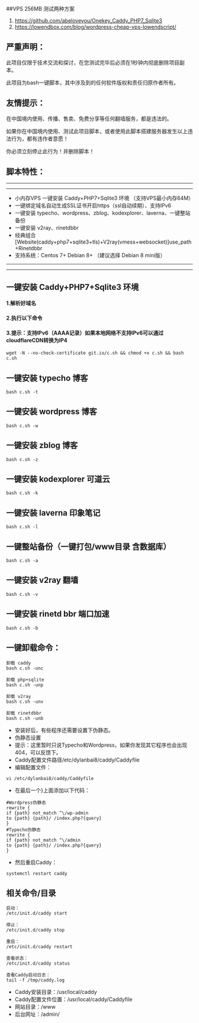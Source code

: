 ##VPS 256MB 测试两种方案
1. https://github.com/abeloveyou/Onekey_Caddy_PHP7_Sqlite3
2. https://lowendbox.com/blog/wordpress-cheap-vps-lowendscript/

## 严重声明：

此项目仅限于技术交流和探讨，在您测试完毕后必须在1秒钟内彻底删除项目副本。

此项目为bash一键脚本，其中涉及到的任何软件版权和责任归原作者所有。

## 友情提示：

在中国境内使用、传播、售卖、免费分享等任何翻墙服务，都是违法的。

如果你在中国境内使用、测试此项目脚本，或者使用此脚本搭建服务器发生以上违法行为，都有违作者意愿！

你必须立刻停止此行为！并删除脚本！


## 脚本特性：
-----
-----
* 小内存VPS 一键安装 Caddy+PHP7+Sqlite3 环境 （支持VPS最小内存64M）
* 一键绑定域名自动生成SSL证书开启https（ssl自动续期）、支持IPv6
* 一键安装 typecho、wordpress、zblog、kodexplorer、laverna、一键整站备份
* 一键安装 v2ray、rinetdbbr
* 经典组合 [Website(caddy+php7+sqlite3+tls)+V2ray(vmess+websocket)]use_path+Rinetdbbr
* 支持系统：Centos 7+  Debian 8+ （建议选择 Debian 8 mini版）
-----
-----

## 一键安装 Caddy+PHP7+Sqlite3 环境
#### 1.解析好域名 
#### 2.执行以下命令
#### 3.提示：支持IPv6（AAAA记录）如果本地网络不支持IPv6可以通过cloudflareCDN转换为IP4
```
wget -N --no-check-certificate git.io/c.sh && chmod +x c.sh && bash c.sh
```

## 一键安装 typecho 博客
```
bash c.sh -t
```

## 一键安装 wordpress 博客
```
bash c.sh -w
```

## 一键安装 zblog 博客
```
bash c.sh -z
```

## 一键安装 kodexplorer 可道云
```
bash c.sh -k
```

## 一键安装 laverna 印象笔记
```
bash c.sh -l
```

## 一键整站备份（一键打包/www目录 含数据库）
```
bash c.sh -a
```

## 一键安装 v2ray 翻墙
```
bash c.sh -v
```

## 一键安装 rinetd bbr 端口加速
```
bash c.sh -b
```

## 一键卸载命令：
```
卸载 caddy
bash c.sh -unc

卸载 php+sqlite
bash c.sh -unp

卸载 v2ray
bash c.sh -unv

卸载 rinetdbbr
bash c.sh -unb
```
- 安装好后，有些程序还需要设置下伪静态。
- 伪静态设置
- 提示：这里暂时只说Typecho和Wordpress，如果你发现其它程序也会出现404，可以反馈下。
- Caddy配置文件路径/etc/dylanbai8/caddy/Caddyfile
- 编辑配置文件：
```
vi /etc/dylanbai8/caddy/Caddyfile
```
- 在最后一个}上面添加以下代码：
```
#Wordpress伪静态
rewrite {
if {path} not_match ^\/wp-admin
to {path} {path}/ /index.php?{query}
}
#Typecho伪静态
rewrite {
if {path} not_match ^\/admin
to {path} {path}/ /index.php?{query}
}
```
- 然后重启Caddy：
```
systemctl restart caddy
```
## 相关命令/目录
```
启动：
/etc/init.d/caddy start

停止：
/etc/init.d/caddy stop

重启：
/etc/init.d/caddy restart

查看状态：
/etc/init.d/caddy status

查看Caddy启动日志：
tail -f /tmp/caddy.log
```
- Caddy安装目录：/usr/local/caddy
- Caddy配置文件位置：/usr/local/caddy/Caddyfile
- 网站目录：/www
- 后台网址：/admin/
